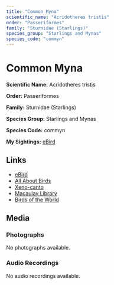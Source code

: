 ```yaml
---
title: "Common Myna"
scientific_name: "Acridotheres tristis"
order: "Passeriformes"
family: "Sturnidae (Starlings)"
species_group: "Starlings and Mynas"
species_code: "commyn"
---
```


# Common Myna

**Scientific Name:** Acridotheres tristis

**Order:** Passeriformes

**Family:** Sturnidae (Starlings)

**Species Group:** Starlings and Mynas

**Species Code:** commyn

**My Sightings:** [eBird](https://ebird.org/lifelist?r=world&time=life&spp=commyn)

## Links
* [eBird](https://ebird.org/species/commyn) 
* [All About Birds](https://www.allaboutbirds.org/guide/commyn) 
* [Xeno-canto](https://www.xeno-canto.org/species/commyn) 
* [Macaulay Library](https://search.macaulaylibrary.org/catalog?taxonCode=commyn&sort=rating_rank_desc)
* [Birds of the World](https://birdsoftheworld.org/bow/species/commyn)

## Media
### Photographs
No photographs available.

### Audio Recordings
No audio recordings available.
